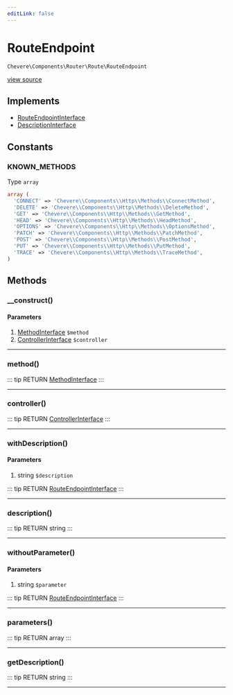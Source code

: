 ```yaml
---
editLink: false
---
```


# RouteEndpoint

`Chevere\Components\Router\Route\RouteEndpoint`

[view source](https://github.com/chevere/chevere/blob/master/Router/Route/RouteEndpoint.php)

## Implements

- [RouteEndpointInterface](../../../Interfaces/Router/Route/RouteEndpointInterface.md)
- [DescriptionInterface](../../../Interfaces/Common/DescriptionInterface.md)

## Constants

### KNOWN_METHODS

Type `array`

```php
array (
  'CONNECT' => 'Chevere\\Components\\Http\\Methods\\ConnectMethod',
  'DELETE' => 'Chevere\\Components\\Http\\Methods\\DeleteMethod',
  'GET' => 'Chevere\\Components\\Http\\Methods\\GetMethod',
  'HEAD' => 'Chevere\\Components\\Http\\Methods\\HeadMethod',
  'OPTIONS' => 'Chevere\\Components\\Http\\Methods\\OptionsMethod',
  'PATCH' => 'Chevere\\Components\\Http\\Methods\\PatchMethod',
  'POST' => 'Chevere\\Components\\Http\\Methods\\PostMethod',
  'PUT' => 'Chevere\\Components\\Http\\Methods\\PutMethod',
  'TRACE' => 'Chevere\\Components\\Http\\Methods\\TraceMethod',
)
```

## Methods

### __construct()

#### Parameters

1. [MethodInterface](../../../Interfaces/Http/MethodInterface.md) `$method`
2. [ControllerInterface](../../../Interfaces/Action/ControllerInterface.md) `$controller`

---

### method()

::: tip RETURN
[MethodInterface](../../../Interfaces/Http/MethodInterface.md)
:::

---

### controller()

::: tip RETURN
[ControllerInterface](../../../Interfaces/Action/ControllerInterface.md)
:::

---

### withDescription()

#### Parameters

1. string `$description`

::: tip RETURN
[RouteEndpointInterface](../../../Interfaces/Router/Route/RouteEndpointInterface.md)
:::

---

### description()

::: tip RETURN
string
:::

---

### withoutParameter()

#### Parameters

1. string `$parameter`

::: tip RETURN
[RouteEndpointInterface](../../../Interfaces/Router/Route/RouteEndpointInterface.md)
:::

---

### parameters()

::: tip RETURN
array
:::

---

### getDescription()

::: tip RETURN
string
:::

---
